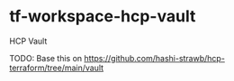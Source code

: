 # tf-workspace-hcp-vault
HCP Vault


TODO: Base this on https://github.com/hashi-strawb/hcp-terraform/tree/main/vault
